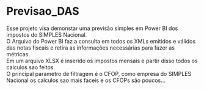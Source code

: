 # Previsao_DAS

Esse projeto visa demonstar uma previsâo simples em Power BI dos impostos do SIMPLES Nacional.<br>
O Arquivo do Power BI faz a consulta em todos os XMLs emitidos e válidos das notas fiscais e retira as informações necessárias para fazer as métricas.<br>
Em um arquivo XLSX é inserido os impostos mensais e partir disso todos os calculos sao feitos.<br>
O principal parametro de filtragem é o CFOP, como empresa do SIMPLES Nacional os calculos sao mais faceis e os CFOPs são poucos...
